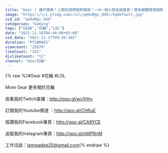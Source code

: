 ```yaml
---
title: "Gear | 爆炸傷害！人間巨炮齊勒斯開尿！一Q一個小朋友就是爽！準到被觀眾懷疑開外掛？"
image: "https:\/\/i.ytimg.com\/vi\/qeOuMgv_UG0\/hqdefault.jpg"
vid_id: "qeOuMgv_UG0"
categories: "Gaming"
tags: ["GEAR","花輪","LOL"]
date: "2021-11-18T04:40:00+03:00"
vid_date: "2021-11-17T09:30:16Z"
duration: "PT10M46S"
viewcount: "25670"
likeCount: "341"
dislikeCount: "11"
channel: "Gear花輪"
---
```

{% raw %}#Gear #花輪 #LOL<br /><br />More Gear 更多關於花輪<br /><br />收看我的Twitch直播：<a rel="nofollow" target="blank" href="http://goo.gl/wv1Hhy">http://goo.gl/wv1Hhy</a><br /><br />訂閱我的Youtube頻道 ：<a rel="nofollow" target="blank" href="http://goo.gl/CHfiuE">http://goo.gl/CHfiuE</a><br /><br />按讚我的Facebook專頁：<a rel="nofollow" target="blank" href="http://goo.gl/CA9YCE">http://goo.gl/CA9YCE</a><br /><br />追蹤我的instagram專頁：<a rel="nofollow" target="blank" href="http://goo.gl/nWPRnM">http://goo.gl/nWPRnM</a><br /><br />工作洽談：lamwadee25@gmail.com{% endraw %}
